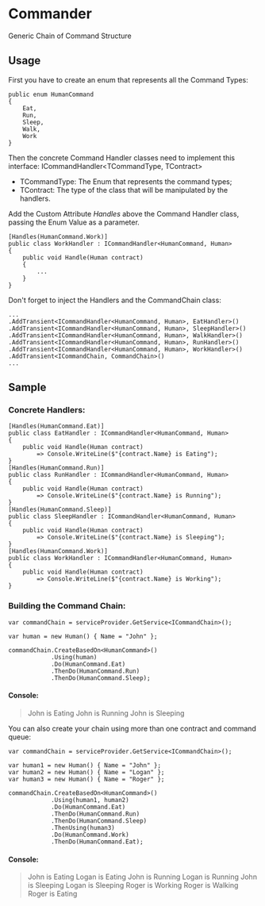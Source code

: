 # Commander
Generic Chain of Command Structure

## Usage 

First you have to create an enum that represents all the Command Types:

```
public enum HumanCommand
{
    Eat,
    Run,
    Sleep,
    Walk,
    Work
}
```

Then the concrete Command Handler classes need to implement this interface: ICommandHandler<TCommandType, TContract>
 - TCommandType: The Enum that represents the command types;
 - TContract: The type of the class that will be manipulated by the handlers.

Add the Custom Attribute *Handles* above the Command Handler class, passing the Enum Value as a parameter.

```
[Handles(HumanCommand.Work)]
public class WorkHandler : ICommandHandler<HumanCommand, Human>
{
    public void Handle(Human contract)
    {
        ...
    }
}
```

Don't forget to inject the Handlers and the CommandChain class:

```
...
.AddTransient<ICommandHandler<HumanCommand, Human>, EatHandler>()
.AddTransient<ICommandHandler<HumanCommand, Human>, SleepHandler>()
.AddTransient<ICommandHandler<HumanCommand, Human>, WalkHandler>()
.AddTransient<ICommandHandler<HumanCommand, Human>, RunHandler>()
.AddTransient<ICommandHandler<HumanCommand, Human>, WorkHandler>()
.AddTransient<ICommandChain, CommandChain>()
...
```

## Sample

### Concrete Handlers:
```
[Handles(HumanCommand.Eat)]
public class EatHandler : ICommandHandler<HumanCommand, Human>
{
    public void Handle(Human contract)
        => Console.WriteLine($"{contract.Name} is Eating");
}
[Handles(HumanCommand.Run)]
public class RunHandler : ICommandHandler<HumanCommand, Human>
{
    public void Handle(Human contract)
        => Console.WriteLine($"{contract.Name} is Running");
}
[Handles(HumanCommand.Sleep)]
public class SleepHandler : ICommandHandler<HumanCommand, Human>
{
    public void Handle(Human contract)
        => Console.WriteLine($"{contract.Name} is Sleeping");
}
[Handles(HumanCommand.Work)]
public class WorkHandler : ICommandHandler<HumanCommand, Human>
{
    public void Handle(Human contract)
        => Console.WriteLine($"{contract.Name} is Working");
}
```

### Building the Command Chain:
```
var commandChain = serviceProvider.GetService<ICommandChain>();

var human = new Human() { Name = "John" };

commandChain.CreateBasedOn<HumanCommand>()
            .Using(human)
            .Do(HumanCommand.Eat)
            .ThenDo(HumanCommand.Run)
            .ThenDo(HumanCommand.Sleep);
```

#### Console:
> John is Eating
> John is Running
> John is Sleeping

You can also create your chain using more than one contract and command queue:

```
var commandChain = serviceProvider.GetService<ICommandChain>();

var human1 = new Human() { Name = "John" };
var human2 = new Human() { Name = "Logan" };
var human3 = new Human() { Name = "Roger" };

commandChain.CreateBasedOn<HumanCommand>()
            .Using(human1, human2)
            .Do(HumanCommand.Eat)
            .ThenDo(HumanCommand.Run)
            .ThenDo(HumanCommand.Sleep)
            .ThenUsing(human3)
            .Do(HumanCommand.Work)
            .ThenDo(HumanCommand.Eat);
```
#### Console:
> John is Eating
> Logan is Eating
> John is Running
> Logan is Running
> John is Sleeping
> Logan is Sleeping
> Roger is Working
> Roger is Walking
> Roger is Eating
